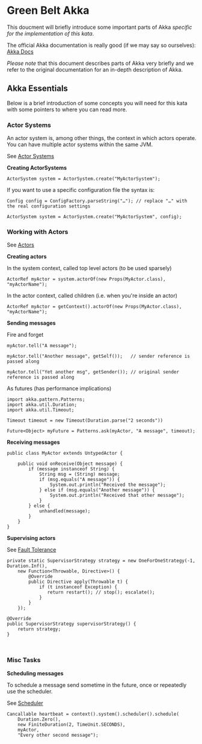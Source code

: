# Green Belt Akka

This doucment will briefly introduce some important parts of Akka _specific for the implementation of this kata_. 

The official Akka documentation is really good (if we may say so ourselves): [Akka Docs](http://doc.akka.io/docs/akka/2.0.3/)  

_Please note_ that this document describes parts of Akka very briefly and we refer to the original documentation for an in-depth description of Akka.

## Akka Essentials

Below is a brief introduction of some concepts you will need for this kata with some pointers to where you can read more.

### Actor Systems

An actor system is, among other things, the context in which actors operate. You can have multiple actor systems within the same JVM.

See [Actor Systems](http://doc.akka.io/docs/akka/2.0.3/general/actor-systems.html)

**Creating ActorSystems**

```
ActorSystem system = ActorSystem.create("MyActorSystem");
```

If you want to use a specific configuration file the syntax is:

```
Config config = ConfigFactory.parseString("…"); // replace "…" with the real configuration settings

ActorSystem system = ActorSystem.create("MyActorSystem", config);
```

### Working with Actors

See [Actors](http://doc.akka.io/docs/akka/2.0.3/java/actors.html)


**Creating actors**

In the system context, called top level actors (to be used sparsely)

```
ActorRef myActor = system.actorOf(new Props(MyActor.class), "myActorName");
```

In the actor context, called children (i.e. when you're inside an actor)

```
ActorRef myActor = getContext().actorOf(new Props(MyActor.class), "myActorName");
```

**Sending messages**

Fire and forget

```
myActor.tell("A message");

myActor.tell("Another message", getSelf());   // sender reference is passed along

myActor.tell("Yet another msg", getSender()); // original sender reference is passed along
```

As futures (has performance implications)

```
import akka.pattern.Patterns;
import akka.util.Duration;
import akka.util.Timeout;

Timeout timeout = new Timeout(Duration.parse("2 seconds"))

Future<Object> myFuture = Patterns.ask(myActor, "A message", timeout);
```

**Receiving messages**

```
public class MyActor extends UntypedActor {
 
    public void onReceive(Object message) {
        if (message instanceof String) {
 			String msg = (String) message;
 			if (msg.equals("A message")) {
 				System.out.println("Received the message");
 			} else if (msg.equals("Another message")) {
 			    System.out.println("Received that other message");
 			}
        } else {
            unhandled(message);
        }
    }
}  
```

**Supervising actors**

See [Fault Tolerance](http://doc.akka.io/docs/akka/2.0.3/java/fault-tolerance.html)

```
private static SupervisorStrategy strategy = new OneForOneStrategy(-1, Duration.Inf(),
    new Function<Throwable, Directive>() {
        @Override
        public Directive apply(Throwable t) {
            if (t instanceof Exception) {
               return restart(); // stop(); escalate();
            }
        }
    });
    
@Override
public SupervisorStrategy supervisorStrategy() {
    return strategy;
}

 
```

### Misc Tasks

**Scheduling messages**

To schedule a message send sometime in the future, once or repeatedly use the scheduler.

See [Scheduler](http://doc.akka.io/docs/akka/2.0.3/java/scheduler.html)

```
Cancallable heartbeat = context().system().scheduler().schedule(
    Duration.Zero(),
    new FiniteDuration(2, TimeUnit.SECONDS),
    myActor,
    "Every other second message");

```
